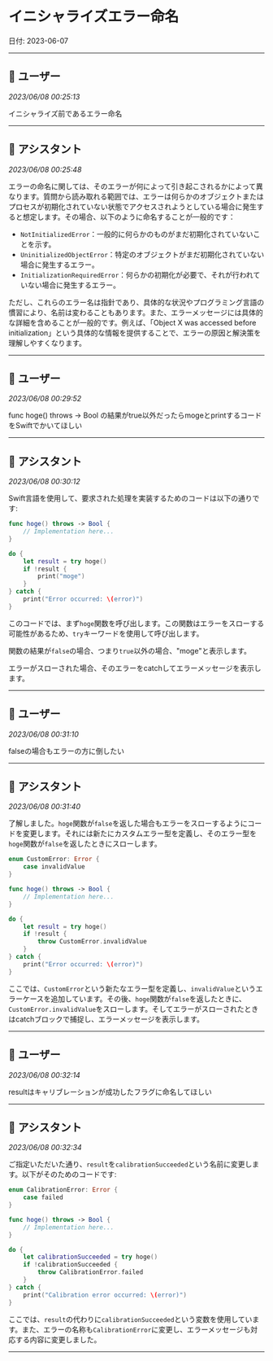 # イニシャライズエラー命名

日付: 2023-06-07

---

## 👤 ユーザー
*2023/06/08 00:25:13*

イニシャライズ前であるエラー命名

---

## 🤖 アシスタント
*2023/06/08 00:25:48*

エラーの命名に関しては、そのエラーが何によって引き起こされるかによって異なります。質問から読み取れる範囲では、エラーは何らかのオブジェクトまたはプロセスが初期化されていない状態でアクセスされようとしている場合に発生すると想定します。その場合、以下のように命名することが一般的です：

- `NotInitializedError`：一般的に何らかのものがまだ初期化されていないことを示す。
- `UninitializedObjectError`：特定のオブジェクトがまだ初期化されていない場合に発生するエラー。
- `InitializationRequiredError`：何らかの初期化が必要で、それが行われていない場合に発生するエラー。

ただし、これらのエラー名は指針であり、具体的な状況やプログラミング言語の慣習により、名前は変わることもあります。また、エラーメッセージには具体的な詳細を含めることが一般的です。例えば、「Object X was accessed before initialization」という具体的な情報を提供することで、エラーの原因と解決策を理解しやすくなります。

---

## 👤 ユーザー
*2023/06/08 00:29:52*

func hoge() throws -&gt; Bool の結果がtrue以外だったらmogeとprintするコードをSwiftでかいてほしい

---

## 🤖 アシスタント
*2023/06/08 00:30:12*

Swift言語を使用して、要求された処理を実装するためのコードは以下の通りです:

```swift
func hoge() throws -> Bool {
    // Implementation here...
}

do {
    let result = try hoge()
    if !result {
        print("moge")
    }
} catch {
    print("Error occurred: \(error)")
}
```

このコードでは、まず`hoge`関数を呼び出します。この関数はエラーをスローする可能性があるため、`try`キーワードを使用して呼び出します。

関数の結果が`false`の場合、つまり`true`以外の場合、"moge"と表示します。

エラーがスローされた場合、そのエラーをcatchしてエラーメッセージを表示します。

---

## 👤 ユーザー
*2023/06/08 00:31:10*

falseの場合もエラーの方に倒したい

---

## 🤖 アシスタント
*2023/06/08 00:31:40*

了解しました。`hoge`関数が`false`を返した場合もエラーをスローするようにコードを変更します。それには新たにカスタムエラー型を定義し、そのエラー型を`hoge`関数が`false`を返したときにスローします。

```swift
enum CustomError: Error {
    case invalidValue
}

func hoge() throws -> Bool {
    // Implementation here...
}

do {
    let result = try hoge()
    if !result {
        throw CustomError.invalidValue
    }
} catch {
    print("Error occurred: \(error)")
}
```

ここでは、`CustomError`という新たなエラー型を定義し、`invalidValue`というエラーケースを追加しています。その後、`hoge`関数が`false`を返したときに、`CustomError.invalidValue`をスローします。そしてエラーがスローされたときはcatchブロックで捕捉し、エラーメッセージを表示します。

---

## 👤 ユーザー
*2023/06/08 00:32:14*

resultはキャリブレーションが成功したフラグに命名してほしい

---

## 🤖 アシスタント
*2023/06/08 00:32:34*

ご指定いただいた通り、`result`を`calibrationSucceeded`という名前に変更します。以下がそのためのコードです:

```swift
enum CalibrationError: Error {
    case failed
}

func hoge() throws -> Bool {
    // Implementation here...
}

do {
    let calibrationSucceeded = try hoge()
    if !calibrationSucceeded {
        throw CalibrationError.failed
    }
} catch {
    print("Calibration error occurred: \(error)")
}
```

ここでは、`result`の代わりに`calibrationSucceeded`という変数を使用しています。また、エラーの名称も`CalibrationError`に変更し、エラーメッセージも対応する内容に変更しました。

---

